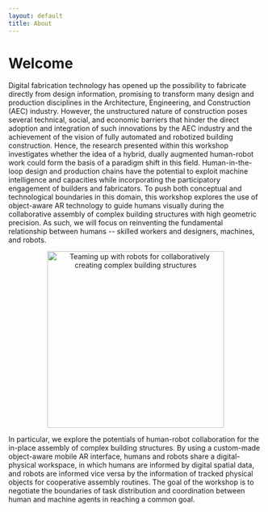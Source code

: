 ```yaml
---
layout: default
title: About
---
```

# Welcome

Digital fabrication technology has opened up the possibility to fabricate directly from design information, promising to transform many design and production disciplines in the Architecture, Engineering, and Construction (AEC) industry. However, the unstructured nature of construction poses several technical, social, and economic barriers that hinder the direct adoption and integration of such innovations by the AEC industry and the achievement of the vision of fully automated and robotized building construction. Hence, the research presented within this workshop investigates whether the idea of a hybrid, dually augmented human-robot work could form the basis of a paradigm shift in this field. Human-in-the-loop design and production chains have the potential to exploit machine intelligence and capacities while incorporating the participatory engagement of builders and fabricators. To push both conceptual and technological boundaries in this domain, this workshop explores the use of object-aware AR technology to guide humans visually during the collaborative assembly of complex building structures with high geometric precision. As such, we will focus on reinventing the fundamental relationship between humans -- skilled workers and designers, machines, and robots.

<p align="center">
  <img src="/robot_see_robot_do/_images/titelbild-rsrd.jpg" width="350" title="Teaming up with robots for collaboratively creating complex building structures">
</p>

In particular, we explore the potentials of human-robot collaboration for the in-place assembly of complex building structures. By using a custom-made object-aware mobile AR interface, humans and robots share a digital-physical workspace, in which humans are informed by digital spatial data, and robots are informed vice versa by the information of tracked physical objects for cooperative assembly routines. The goal of the workshop is to negotiate the boundaries of task distribution and coordination between human and machine agents in reaching a common goal.